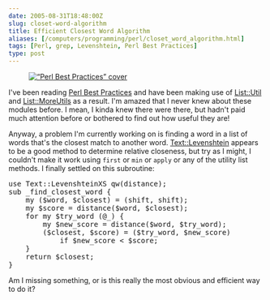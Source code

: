 ```yaml
--- 
date: 2005-08-31T18:48:00Z
slug: closet-word-algorithm
title: Efficient Closest Word Algorithm
aliases: [/computers/programming/perl/closet_word_algorithm.html]
tags: [Perl, grep, Levenshtein, Perl Best Practices]
type: post
---
```


<figure class="left"><a href="https://www.amazon.com/exec/obidos/ASIN/0596001738/justatheory-20" title="Buy &#x201c;Perl Best Practices&#x201d; on Amazon.com"><img src="https://images-na.ssl-images-amazon.com/images/I/81Rh6gbV-ZL.jpg" alt="&#x201c;Perl Best Practices&#x201d; cover" /></a></figure>

<p>I've been reading <a href="https://www.amazon.com/exec/obidos/ASIN/0596001738/justatheory-20" title="Buy &#x201c;Perl Best Practices&#x201d; on Amazon.com">Perl Best Practices</a> and have been making use of <a href="http://search.cpan.org/dist/List-Util/" title="List::Util on CPAN">List::Util</a> and <a href="http://search.cpan.org/dist/List-MoreUtils/" title="List::MoreUtils on CPAN">List::MoreUtils</a> as a result. I'm amazed that I never knew about these modules before. I mean, I kinda knew there were there, but hadn't paid much attention before or bothered to find out how useful they are!</p>

<p>Anyway, a problem I'm currently working on is finding a word in a list of words that's the closest match to another word. <a href="http://search.cpan.org/dist/Text-Levenshtein/" title="Text::Levenshtein on CPAN">Text::Levenshtein</a> appears to be a good method to determine relative closeness, but try as I might, I couldn't make it work using <code>first</code> or <code>min</code> or <code>apply</code> or any of the utility list methods. I finally settled on this subroutine:</p>

<pre>
use Text::LevenshteinXS qw(distance);
sub _find_closest_word {
    my ($word, $closest) = (shift, shift);
    my $score = distance($word, $closest);
    for my $try_word (@_) {
        my $new_score = distance($word, $try_word);
        ($closest, $score) = ($try_word, $new_score)
            if $new_score &lt; $score;
    }
    return $closest;
}
</pre>

<p>Am I missing something, or is this really the most obvious and efficient way to do it?</p>
